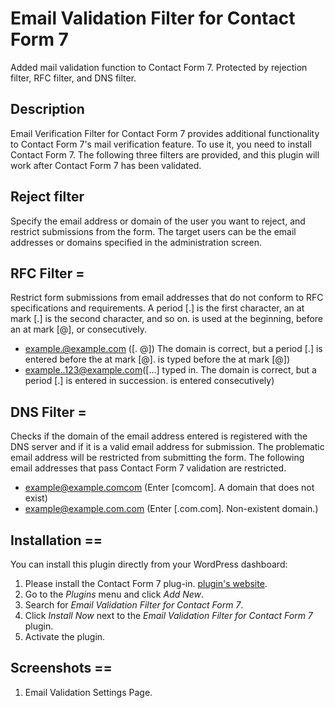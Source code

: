# Email Validation Filter for Contact Form 7
Added mail validation function to Contact Form 7. Protected by rejection filter, RFC filter, and DNS filter.
 
## Description

Email Verification Filter for Contact Form 7 provides additional functionality to Contact Form 7's mail verification feature.
To use it, you need to install Contact Form 7.
The following three filters are provided, and this plugin will work after Contact Form 7 has been validated.

## Reject filter

Specify the email address or domain of the user you want to reject, and restrict submissions from the form.
The target users can be the email addresses or domains specified in the administration screen.

## RFC Filter =

Restrict form submissions from email addresses that do not conform to RFC specifications and requirements.
A period [.] is the first character, an at mark [.] is the second character, and so on. is used at the beginning, before an at mark [@], or consecutively.

- example.@example.com ([. @]) The domain is correct, but a period [.] is entered before the at mark [@]. is typed before the at mark [@])
- example..123@example.com([...] typed in. The domain is correct, but a period [.] is entered in succession. is entered consecutively)

## DNS Filter =
Checks if the domain of the email address entered is registered with the DNS server and if it is a valid email address for submission.
The problematic email address will be restricted from submitting the form. The following email addresses that pass Contact Form 7 validation are restricted.

- example@example.comcom (Enter [comcom]. A domain that does not exist)
- example@example.com.com (Enter [.com.com]. Non-existent domain.)
 
## Installation ==
 
You can install this plugin directly from your WordPress dashboard:
 
 1. Please install the Contact Form 7 plug-in. [plugin's website](https://contactform7.com/).
 2. Go to the *Plugins* menu and click *Add New*.
 3. Search for *Email Validation Filter for Contact Form 7*.
 4. Click *Install Now* next to the *Email Validation Filter for Contact Form 7* plugin.
 5. Activate the plugin.

## Screenshots ==

 1. Email Validation Settings Page.
